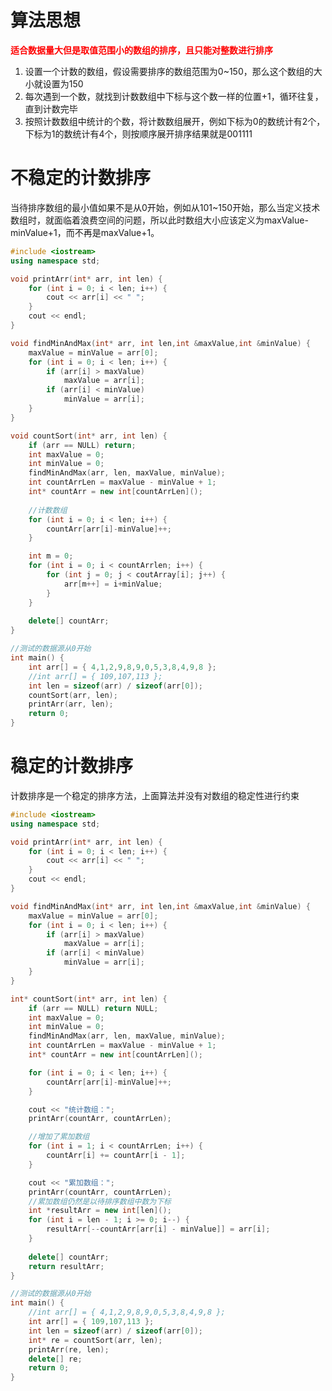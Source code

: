 # 算法思想

**<font color=red>适合数据量大但是取值范围小的数组的排序，且只能对整数进行排序</font>**

1. 设置一个计数的数组，假设需要排序的数组范围为0~150，那么这个数组的大小就设置为150
2. 每次遇到一个数，就找到计数数组中下标与这个数一样的位置+1，循环往复，直到计数完毕
3. 按照计数数组中统计的个数，将计数数组展开，例如下标为0的数统计有2个，下标为1的数统计有4个，则按顺序展开排序结果就是001111

# 不稳定的计数排序

当待排序数组的最小值如果不是从0开始，例如从101~150开始，那么当定义技术数组时，就面临着浪费空间的问题，所以此时数组大小应该定义为maxValue-minValue+1，而不再是maxValue+1。

```c++
#include <iostream>
using namespace std;

void printArr(int* arr, int len) {
	for (int i = 0; i < len; i++) {
		cout << arr[i] << " ";
	}
	cout << endl;
}

void findMinAndMax(int* arr, int len,int &maxValue,int &minValue) {
	maxValue = minValue = arr[0];
	for (int i = 0; i < len; i++) {
		if (arr[i] > maxValue)
			maxValue = arr[i];
		if (arr[i] < minValue)
			minValue = arr[i];
	}
}

void countSort(int* arr, int len) {
	if (arr == NULL) return;
	int maxValue = 0;
	int minValue = 0;
	findMinAndMax(arr, len, maxValue, minValue);
	int countArrLen = maxValue - minValue + 1;
	int* countArr = new int[countArrLen]();
	
    //计数数组
	for (int i = 0; i < len; i++) {
		countArr[arr[i]-minValue]++;
	}

    int m = 0;
    for (int i = 0; i < countArrlen; i++) {
        for (int j = 0; j < coutArray[i]; j++) {
            arr[m++] = i+minValue;
        }
    }
	
	delete[] countArr;
}

//测试的数据源从0开始
int main() {
	int arr[] = { 4,1,2,9,8,9,0,5,3,8,4,9,8 };
	//int arr[] = { 109,107,113 };
	int len = sizeof(arr) / sizeof(arr[0]);
	countSort(arr, len);
	printArr(arr, len);
	return 0;
}
```

# 稳定的计数排序

计数排序是一个稳定的排序方法，上面算法并没有对数组的稳定性进行约束

```c++
#include <iostream>
using namespace std;

void printArr(int* arr, int len) {
	for (int i = 0; i < len; i++) {
		cout << arr[i] << " ";
	}
	cout << endl;
}

void findMinAndMax(int* arr, int len,int &maxValue,int &minValue) {
	maxValue = minValue = arr[0];
	for (int i = 0; i < len; i++) {
		if (arr[i] > maxValue)
			maxValue = arr[i];
		if (arr[i] < minValue)
			minValue = arr[i];
	}
}

int* countSort(int* arr, int len) {
	if (arr == NULL) return NULL;
	int maxValue = 0;
	int minValue = 0;
	findMinAndMax(arr, len, maxValue, minValue);
	int countArrLen = maxValue - minValue + 1;
	int* countArr = new int[countArrLen]();

	for (int i = 0; i < len; i++) {
		countArr[arr[i]-minValue]++;
	}

	cout << "统计数组：";
	printArr(countArr, countArrLen);

	//增加了累加数组
	for (int i = 1; i < countArrLen; i++) {
		countArr[i] += countArr[i - 1];
	}

	cout << "累加数组：";
	printArr(countArr, countArrLen);
    //累加数组仍然是以待排序数组中数为下标
	int *resultArr = new int[len]();
	for (int i = len - 1; i >= 0; i--) {
		resultArr[--countArr[arr[i] - minValue]] = arr[i];
	}
    
	delete[] countArr;
	return resultArr;
}

//测试的数据源从0开始
int main() {
	//int arr[] = { 4,1,2,9,8,9,0,5,3,8,4,9,8 };
	int arr[] = { 109,107,113 };
	int len = sizeof(arr) / sizeof(arr[0]);
	int* re = countSort(arr, len);
	printArr(re, len);
    delete[] re;
	return 0;
}
```

















